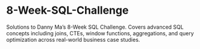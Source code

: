 # 8-Week-SQL-Challenge
Solutions to Danny Ma’s 8-Week SQL Challenge. Covers advanced SQL concepts including joins, CTEs, window functions, aggregations, and query optimization across real-world business case studies.

